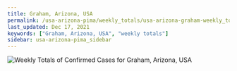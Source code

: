 ```yaml
---
title: Graham, Arizona, USA
permalink: /usa-arizona-pima/weekly_totals/usa-arizona-graham-weekly_totals.html
last_updated: Dec 17, 2021
keywords: ["Graham, Arizona, USA", "weekly totals"]
sidebar: usa-arizona-pima_sidebar
---
```


![Weekly Totals of Confirmed Cases for Graham, Arizona, USA](/covid_tracker/images/graphs/usa-arizona-graham-weekly_totals_graph.png)
